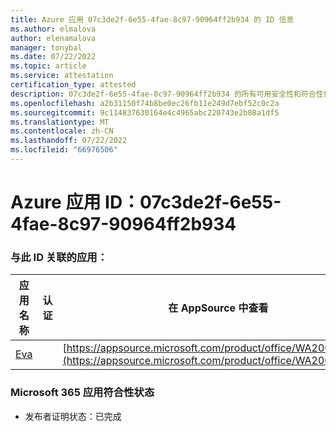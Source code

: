 ```yaml
---
title: Azure 应用 07c3de2f-6e55-4fae-8c97-90964ff2b934 的 ID 信息
ms.author: elmalova
author: elenamalova
manager: tonybal
ms.date: 07/22/2022
ms.topic: article
ms.service: attestation
certification_type: attested
description: 07c3de2f-6e55-4fae-8c97-90964ff2b934 的所有可用安全性和符合性信息信息。
ms.openlocfilehash: a2b31150f74b8be0ec26fb11e249d7ebf52c0c2a
ms.sourcegitcommit: 9c114837630164e4c4965abc220743e2b08a1df5
ms.translationtype: MT
ms.contentlocale: zh-CN
ms.lasthandoff: 07/22/2022
ms.locfileid: "66976506"
---
```

# <a name="azure-app-id-07c3de2f-6e55-4fae-8c97-90964ff2b934"></a>Azure 应用 ID：07c3de2f-6e55-4fae-8c97-90964ff2b934


### <a name="apps-associated-with-this-id"></a>与此 ID 关联的应用：
| **应用名称** | **认证** | **在 AppSource 中查看** |
|--------------|---------------|-----------------------|
| [Eva](../forward/WA200004345.md) |  | [https://appsource.microsoft.com/product/office/WA200004345](https://appsource.microsoft.com/product/office/WA200004345) |

### <a name="microsoft-365-app-compliance-status"></a>Microsoft 365 应用符合性状态
- 发布者证明状态：已完成
